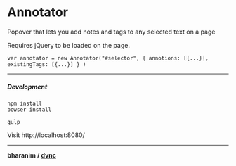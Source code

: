 # Annotator
Popover that lets you add notes and tags to any selected text on a page

Requires jQuery to be loaded on the page.


```
var annotator = new Annotator("#selector", { annotions: [{...}], existingTags: [{...}] } )
```

---------------


##### Development
```
npm install
bowser install
```

```
gulp
```

Visit http://localhost:8080/


---------------
**bharanim / [dvnc](http://designventures.com)**
